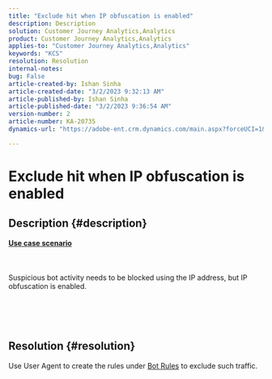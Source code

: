 ```yaml
---
title: "Exclude hit when IP obfuscation is enabled"
description: Description
solution: Customer Journey Analytics,Analytics
product: Customer Journey Analytics,Analytics
applies-to: "Customer Journey Analytics,Analytics"
keywords: "KCS"
resolution: Resolution
internal-notes: 
bug: False
article-created-by: Ishan Sinha
article-created-date: "3/2/2023 9:32:13 AM"
article-published-by: Ishan Sinha
article-published-date: "3/2/2023 9:36:54 AM"
version-number: 2
article-number: KA-20735
dynamics-url: "https://adobe-ent.crm.dynamics.com/main.aspx?forceUCI=1&pagetype=entityrecord&etn=knowledgearticle&id=fddbe11a-ddb8-ed11-83fe-6045bd0065f9"

---
```

# Exclude hit when IP obfuscation is enabled

## Description {#description}

<u><b>Use case scenario</b></u><br><br> <br><br>Suspicious bot activity needs to be blocked using the IP address, but IP obfuscation is enabled.<br><br> <br><br> 

## Resolution {#resolution}

Use User Agent to create the rules under [Bot Rules](https://experienceleague.adobe.com/docs/analytics/admin/admin-tools/manage-report-suites/edit-report-suite/report-suite-general/bot-removal/bot-rules.html?lang=en) to exclude such traffic.